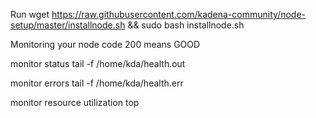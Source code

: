 Run 
wget https://raw.githubusercontent.com/kadena-community/node-setup/master/installnode.sh && sudo bash installnode.sh

Monitoring your node
code 200 means GOOD

monitor status
tail -f /home/kda/health.out

monitor errors
tail -f /home/kda/health.err

monitor resource utilization
top
